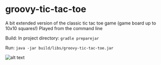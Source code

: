 # groovy-tic-tac-toe
A bit extended version of the classic tic tac toe game (game board up to 10x10 squares!) Played from the command line

Build:
In project directory:
`gradle preparejar`
 
Run:
`java -jar build/libs/groovy-tic-tac-toe.jar`

![alt text](http://oi66.tinypic.com/a1r3ex.jpg)
